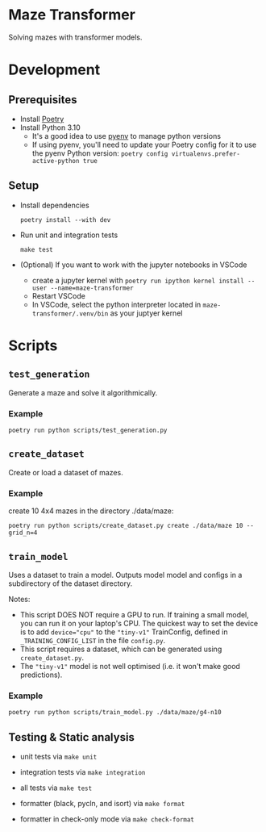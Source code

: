 # Maze Transformer

Solving mazes with transformer models.
# Development

## Prerequisites

* Install [Poetry](https://python-poetry.org/docs/#installation)
* Install Python 3.10
    * It's a good idea to use [pyenv](https://github.com/pyenv/pyenv) to manage python versions
    * If using pyenv, you'll need to update your Poetry config for it to use the pyenv Python version: `poetry config virtualenvs.prefer-active-python true`


## Setup

* Install dependencies
    ```
    poetry install --with dev
    ```


* Run unit and integration tests
    ```
    make test
    ```

* (Optional) If you want to work with the jupyter notebooks in VSCode
  * create a jupyter kernel with `poetry run ipython kernel install --user --name=maze-transformer`
  * Restart VSCode
  * In VSCode, select the python interpreter located in `maze-transformer/.venv/bin` as your juptyer kernel

# Scripts

## `test_generation`
Generate a maze and solve it algorithmically.

### Example
```
poetry run python scripts/test_generation.py
```

## `create_dataset`
Create or load a dataset of mazes.

### Example
create 10 4x4 mazes in the directory ./data/maze:
```
poetry run python scripts/create_dataset.py create ./data/maze 10 --grid_n=4
```

## `train_model`
Uses a dataset to train a model. Outputs model model and configs in a subdirectory of the dataset directory.

Notes:
* This script DOES NOT require a GPU to run. If training a small model, you can run it on your laptop's CPU. The quickest way to set the device is to add `device="cpu"` to the `"tiny-v1"` TrainConfig, defined in `_TRAINING_CONFIG_LIST` in the file `config.py`.
* This script requires a dataset, which can be generated using `create_dataset.py`.
* The `"tiny-v1"` model is not well optimised (i.e. it won't make good predictions).

### Example
```
poetry run python scripts/train_model.py ./data/maze/g4-n10
```



## Testing & Static analysis

- unit tests via `make unit`

- integration tests via `make integration`

- all tests via `make test`

- formatter (black, pycln, and isort) via `make format`

- formatter in check-only mode via `make check-format`
